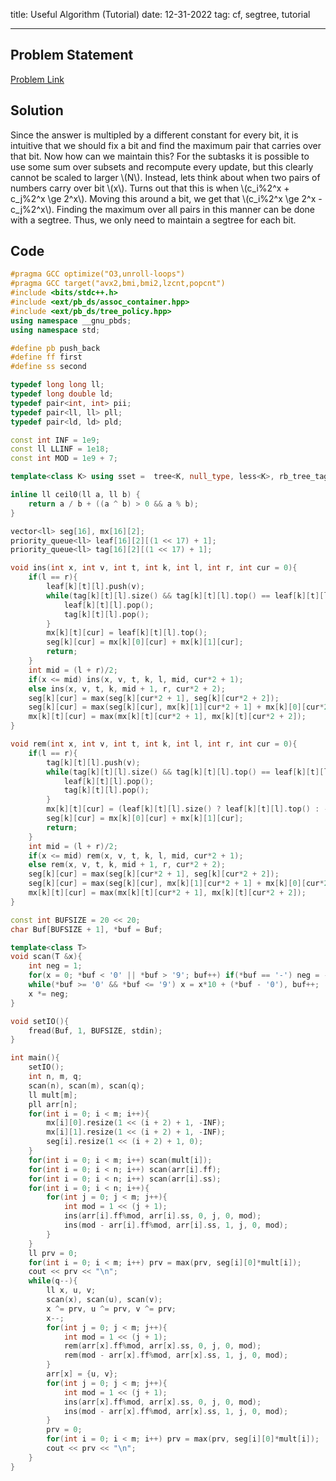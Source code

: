 title: Useful Algorithm (Tutorial)
date: 12-31-2022
tag: cf, segtree, tutorial

---

## Problem Statement

[Problem Link](https://codeforces.com/group/uodset6U2h/contest/415667/problem/B)

## Solution

Since the answer is multipled by a different constant for every bit, it is intuitive that we should fix a bit and find the maximum pair that carries over that bit. Now how can we maintain this? For the subtasks it is possible to use some sum over subsets and recompute every update, but this clearly cannot be scaled to larger \\(N\\). Instead, lets think about when two pairs of numbers carry over bit \\(x\\). Turns out that this is when \\(c_i%2^x + c_j%2^x \\ge 2^x\\). Moving this around a bit, we get that \\(c_i%2^x \\ge 2^x - c_j%2^x\\). Finding the maximum over all pairs in this manner can be done with a segtree. Thus, we only need to maintain a segtree for each bit. 

## Code

```c++
#pragma GCC optimize("O3,unroll-loops")
#pragma GCC target("avx2,bmi,bmi2,lzcnt,popcnt")
#include <bits/stdc++.h>
#include <ext/pb_ds/assoc_container.hpp>
#include <ext/pb_ds/tree_policy.hpp>
using namespace __gnu_pbds;
using namespace std;

#define pb push_back
#define ff first
#define ss second

typedef long long ll;
typedef long double ld;
typedef pair<int, int> pii;
typedef pair<ll, ll> pll;
typedef pair<ld, ld> pld;

const int INF = 1e9;
const ll LLINF = 1e18;
const int MOD = 1e9 + 7;

template<class K> using sset =  tree<K, null_type, less<K>, rb_tree_tag, tree_order_statistics_node_update>;

inline ll ceil0(ll a, ll b) {
    return a / b + ((a ^ b) > 0 && a % b);
}

vector<ll> seg[16], mx[16][2];
priority_queue<ll> leaf[16][2][(1 << 17) + 1];
priority_queue<ll> tag[16][2][(1 << 17) + 1];

void ins(int x, int v, int t, int k, int l, int r, int cur = 0){
    if(l == r){
        leaf[k][t][l].push(v);
        while(tag[k][t][l].size() && tag[k][t][l].top() == leaf[k][t][l].top()){
            leaf[k][t][l].pop();
            tag[k][t][l].pop();
        }
        mx[k][t][cur] = leaf[k][t][l].top();
        seg[k][cur] = mx[k][0][cur] + mx[k][1][cur];
        return;
    }
    int mid = (l + r)/2;
    if(x <= mid) ins(x, v, t, k, l, mid, cur*2 + 1);
    else ins(x, v, t, k, mid + 1, r, cur*2 + 2);
    seg[k][cur] = max(seg[k][cur*2 + 1], seg[k][cur*2 + 2]);
    seg[k][cur] = max(seg[k][cur], mx[k][1][cur*2 + 1] + mx[k][0][cur*2 + 2]);
    mx[k][t][cur] = max(mx[k][t][cur*2 + 1], mx[k][t][cur*2 + 2]);
}

void rem(int x, int v, int t, int k, int l, int r, int cur = 0){
    if(l == r){
        tag[k][t][l].push(v);
        while(tag[k][t][l].size() && tag[k][t][l].top() == leaf[k][t][l].top()){
            leaf[k][t][l].pop();
            tag[k][t][l].pop();
        }
        mx[k][t][cur] = (leaf[k][t][l].size() ? leaf[k][t][l].top() : -INF);
        seg[k][cur] = mx[k][0][cur] + mx[k][1][cur];
        return;
    }
    int mid = (l + r)/2;
    if(x <= mid) rem(x, v, t, k, l, mid, cur*2 + 1);
    else rem(x, v, t, k, mid + 1, r, cur*2 + 2);
    seg[k][cur] = max(seg[k][cur*2 + 1], seg[k][cur*2 + 2]);
    seg[k][cur] = max(seg[k][cur], mx[k][1][cur*2 + 1] + mx[k][0][cur*2 + 2]);
    mx[k][t][cur] = max(mx[k][t][cur*2 + 1], mx[k][t][cur*2 + 2]);
}

const int BUFSIZE = 20 << 20;
char Buf[BUFSIZE + 1], *buf = Buf;

template<class T>
void scan(T &x){
    int neg = 1;
    for(x = 0; *buf < '0' || *buf > '9'; buf++) if(*buf == '-') neg = -1;
    while(*buf >= '0' && *buf <= '9') x = x*10 + (*buf - '0'), buf++;
    x *= neg;
}

void setIO(){
    fread(Buf, 1, BUFSIZE, stdin);
}

int main(){
    setIO();
    int n, m, q;
    scan(n), scan(m), scan(q);
    ll mult[m];
    pll arr[n];
    for(int i = 0; i < m; i++){
        mx[i][0].resize(1 << (i + 2) + 1, -INF);
        mx[i][1].resize(1 << (i + 2) + 1, -INF);
        seg[i].resize(1 << (i + 2) + 1, 0);
    }
    for(int i = 0; i < m; i++) scan(mult[i]);
    for(int i = 0; i < n; i++) scan(arr[i].ff);
    for(int i = 0; i < n; i++) scan(arr[i].ss);
    for(int i = 0; i < n; i++){
        for(int j = 0; j < m; j++){
            int mod = 1 << (j + 1);
            ins(arr[i].ff%mod, arr[i].ss, 0, j, 0, mod);
            ins(mod - arr[i].ff%mod, arr[i].ss, 1, j, 0, mod);
        }
    }
    ll prv = 0;
    for(int i = 0; i < m; i++) prv = max(prv, seg[i][0]*mult[i]);
    cout << prv << "\n";
    while(q--){
        ll x, u, v;
        scan(x), scan(u), scan(v);
        x ^= prv, u ^= prv, v ^= prv;
        x--;
        for(int j = 0; j < m; j++){
            int mod = 1 << (j + 1);
            rem(arr[x].ff%mod, arr[x].ss, 0, j, 0, mod);
            rem(mod - arr[x].ff%mod, arr[x].ss, 1, j, 0, mod);
        }
        arr[x] = {u, v};
        for(int j = 0; j < m; j++){
            int mod = 1 << (j + 1);
            ins(arr[x].ff%mod, arr[x].ss, 0, j, 0, mod);
            ins(mod - arr[x].ff%mod, arr[x].ss, 1, j, 0, mod);
        }
        prv = 0;
        for(int i = 0; i < m; i++) prv = max(prv, seg[i][0]*mult[i]);
        cout << prv << "\n";
    }
}
```
